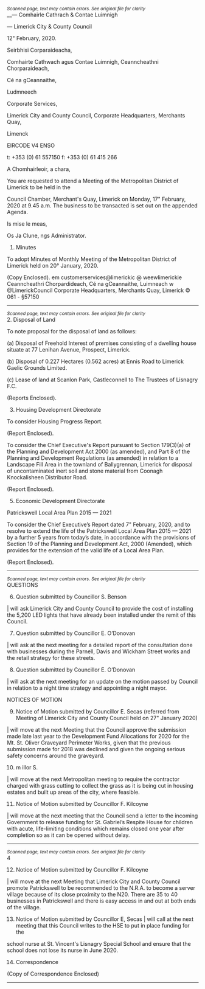 *<small>Scanned page, text may contain errors. See original file for clarity</small>*  
__— Comhairle Cathrach
& Contae Luimnigh

— Limerick City
& County Council

12" February, 2020.

Seirbhisi Corparaideacha,

Comhairte Cathwach agus Contae Luimnigh,
Ceanncheathni Chorparaideach,

Cé na gCeannaithe,

Ludmneech

Corporate Services,

Limerick City and County Council,
Corporate Headquarters,
Merchants Quay,

Limenck

EIRCODE V4 ENSO

t: +353 (0) 61 557150
f: +353 (0) 61 415 266

A Chomhairleoir, a chara,

You are requested to attend a Meeting of the Metropolitan District of Limerick to be held in the

Council Chamber, Merchant's Quay, Limerick on Monday, 17" February, 2020 at 9.45 a.m. The
business to be transacted is set out on the appended Agenda.

Is mise le meas,

Os
Ja Clune,
ngs Administrator.

1. Minutes

To adopt Minutes of Monthly Meeting of the Metropolitan District of Limerick held on 20°
January, 2020.

(Copy Enclosed).
em customerservices@limerickic
@ weewlimerickie
Ceanncheathri Chorpardideach, Cé na gCeannaithe, Luimneach w @LimerickCouncil
Corporate Headquarters, Merchants Quay, Limerick © 061 - §57150

---
*<small>Scanned page, text may contain errors. See original file for clarity</small>*  
2. Disposal of Land

To note proposal for the disposal of land as follows:

(a) Disposal of Freehold Interest of premises consisting of a dwelling house situate at 77
Lenihan Avenue, Prospect, Limerick.

(b) Disposal of 0.227 Hectares (0.562 acres) at Ennis Road to Limerick Gaelic Grounds Limited.

(c) Lease of land at Scanlon Park, Castleconnell to The Trustees of Lisnagry F.C.

(Reports Enclosed).

3. Housing Development Directorate

To consider Housing Progress Report.

(Report Enclosed).

To consider the Chief Executive's Report pursuant to Section 179(3)(a) of the Planning and
Development Act 2000 (as amended), and Part 8 of the Planning and Development Regulations
(as amended) in relation to a Landscape Fill Area in the townland of Ballygrennan, Limerick for
disposal of uncontaminated inert soil and stone material from Coonagh Knockalisheen Distributor
Road.

(Report Enclosed).

5. Economic Development Directorate

Patrickswell Local Area Plan 2015 — 2021

To consider the Chief Executive’s Report dated 7" February, 2020, and to resolve to extend the
life of the Patrickswell Local Area Plan 2015 — 2021 by a further 5 years from today’s date, in
accordance with the provisions of Section 19 of the Planning and Development Act, 2000
(Amended), which provides for the extension of the valid life of a Local Area Plan.

(Report Enclosed).

---
*<small>Scanned page, text may contain errors. See original file for clarity</small>*  
QUESTIONS

6. Question submitted by Councillor S. Benson

| will ask Limerick City and County Council to provide the cost of installing the 5,200 LED lights that
have already been installed under the remit of this Council.

7. Question submitted by Councillor E. O’Donovan

| will ask at the next meeting for a detailed report of the consultation done with businesses during
the Parnell, Davis and Wickham Street works and the retail strategy for these streets.

8. Question submitted by Councillor E. O’Donovan

| will ask at the next meeting for an update on the motion passed by Council in relation to a night
time strategy and appointing a night mayor.

NOTICES OF MOTION

9. Notice of Motion submitted by Councillor E. Secas (referred from Meeting of Limerick
City and County Council held on 27" January 2020)

| will move at the next Meeting that the Council approve the submission made late last year to
the Development Fund Allocations for 2020 for the Mt. St. Oliver Graveyard Perimeter Works,
given that the previous submission made for 2018 was declined and given the ongoing serious
safety concerns around the graveyard.

10. m illor S.

| will move at the next Metropolitan meeting to require the contractor charged with grass cutting
to collect the grass as it is being cut in housing estates and built up areas of the city, where
feasible.

11. Notice of Motion submitted by Councillor F. Kilcoyne

| will move at the next meeting that the Council send a letter to the incoming Government to
release funding for St. Gabriel’s Respite House for children with acute, life-limiting conditions
which remains closed one year after completion so as it can be opened without delay.

---
*<small>Scanned page, text may contain errors. See original file for clarity</small>*  
4

12. Notice of Motion submitted by Councillor F. Kilcoyne

| will move at the next Meeting that Limerick City and County Council promote Patrickswell to be
recommended to the N.R.A. to become a server village because of its close proximity to the N20.
There are 35 to 40 businesses in Patrickswell and there is easy access in and out at both ends of
the village.

13. Notice of Motion submitted by Councillor E, Secas
| will call at the next meeting that this Council writes to the HSE to put in place funding for the

school nurse at St. Vincent's Lisnagry Special School and ensure that the school does not lose its
nurse in June 2020.

14. Correspondence

(Copy of Correspondence Enclosed)

---
